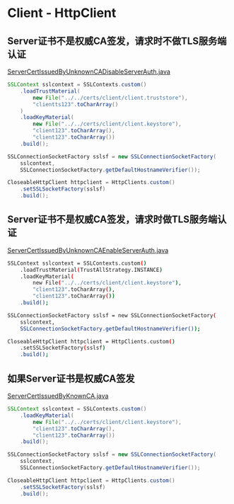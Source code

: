 # Client - HttpClient

## Server证书不是权威CA签发，请求时不做TLS服务端认证

[ServerCertIssuedByUnknownCADisableServerAuth.java](src/main/java/me/chanjar/ServerCertIssuedByUnknownCADisableServerAuth.java)

```java
SSLContext sslcontext = SSLContexts.custom()
    .loadTrustMaterial(
        new File("../../certs/client/client.truststore"),
        "clientts123".toCharArray()
    )
    .loadKeyMaterial(
        new File("../../certs/client/client.keystore"),
        "client123".toCharArray(),
        "client123".toCharArray())
    .build();

SSLConnectionSocketFactory sslsf = new SSLConnectionSocketFactory(
    sslcontext,
    SSLConnectionSocketFactory.getDefaultHostnameVerifier());

CloseableHttpClient httpclient = HttpClients.custom()
    .setSSLSocketFactory(sslsf)
    .build();
```

## Server证书不是权威CA签发，请求时做TLS服务端认证

[ServerCertIssuedByUnknownCAEnableServerAuth.java](src/main/java/me/chanjar/ServerCertIssuedByUnknownCAEnableServerAuth.java)

```bash
SSLContext sslcontext = SSLContexts.custom()
    .loadTrustMaterial(TrustAllStrategy.INSTANCE)
    .loadKeyMaterial(
        new File("../../certs/client/client.keystore"),
        "client123".toCharArray(),
        "client123".toCharArray())
    .build();

SSLConnectionSocketFactory sslsf = new SSLConnectionSocketFactory(
    sslcontext,
    SSLConnectionSocketFactory.getDefaultHostnameVerifier());

CloseableHttpClient httpclient = HttpClients.custom()
    .setSSLSocketFactory(sslsf)
    .build();
```

## 如果Server证书是权威CA签发

[ServerCertIssuedByKnownCA.java](src/main/java/me/chanjar/ServerCertIssuedByKnownCA.java)

```java
SSLContext sslcontext = SSLContexts.custom()
    .loadKeyMaterial(
        new File("../../certs/client/client.keystore"),
        "client123".toCharArray(),
        "client123".toCharArray())
    .build();

SSLConnectionSocketFactory sslsf = new SSLConnectionSocketFactory(
    sslcontext,
    SSLConnectionSocketFactory.getDefaultHostnameVerifier());

CloseableHttpClient httpclient = HttpClients.custom()
    .setSSLSocketFactory(sslsf)
    .build();
```






